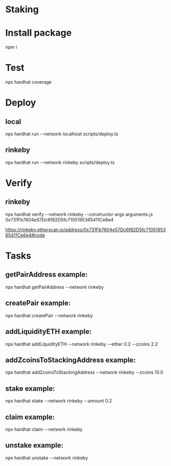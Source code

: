 # Staking

# Install package

npm i

# Test

npx hardhat coverage<br />

# Deploy

## local

npx hardhat run --network localhost scripts/deploy.ts

## rinkeby

npx hardhat run --network rinkeby scripts/deploy.ts<br />

# Verify

## rinkeby

npx hardhat verify --network rinkeby --constructor-args arguments.js 0x731Fb7604e57Dc6f82D5fc7105195365411Ce6e4<br />

https://rinkeby.etherscan.io/address/0x731Fb7604e57Dc6f82D5fc7105195365411Ce6e4#code

# Tasks 

## getPairAddress example: 

npx hardhat getPairAddress --network rinkeby 

## createPair example: 

npx hardhat createPair --network rinkeby 

## addLiquidityETH example: 

npx hardhat addLiquidityETH --network rinkeby --ether 0.2 --zcoins 2.2

## addZcoinsToStackingAddress example: 

npx hardhat addZcoinsToStackingAddress --network rinkeby --zcoins 10.0

## stake example: 

npx hardhat stake --network rinkeby --amount 0.2

## claim example: 

npx hardhat claim --network rinkeby


## unstake example: 

npx hardhat unstake --network rinkeby


